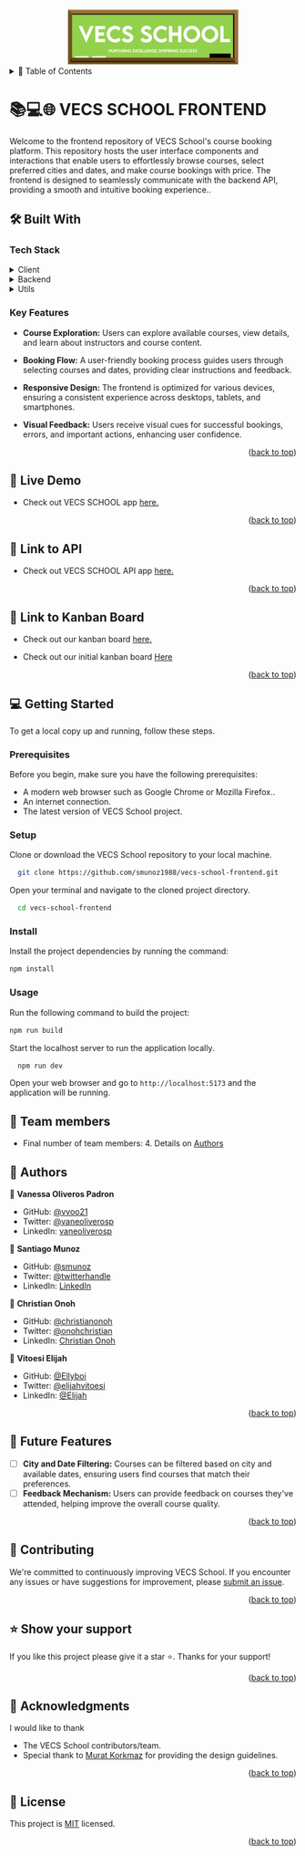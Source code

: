 <a name="readme-top"></a>

<div align="center">
  <img src="./src/assets/logo.png" alt="logo" width="300"  height="auto" />
  <br/>

  <!-- <h3><b>VECS SCHOOL</b></h3> -->

</div>

<!-- TABLE OF CONTENTS -->
<details>
<summary> 📗 Table of Contents</summary>

- [📖 About the Project](#about-project)
  - [🛠 Built With](#built-with)
    - [Tech Stack](#tech-stack)
    - [Key Features](#key-features)
  - [🚀 Link to Live Demo](#live)
  - [🚀 Link to VECS School API](#live-demo)
  - [🚀 Link to VECS School Kanban Board](#kanban)
- [💻 Getting Started](#getting-started)
  - [Setup](#setup)
  - [Prerequisites](#prerequisites)
  - [Install](#install)
  - [Usage](#usage)
- [👥 Team](#team)
- [👥 Authors](#authors)
- [🔭 Future Features](#future-features)
- [🤝 Contributing](#contributing)
- [⭐️ Show your support](#support)
- [🙏 Acknowledgements](#acknowledgements)
<!-- - [❓ FAQ (OPTIONAL)](#faq) -->
- [📝 License](#license)
</details>
<!-- PROJECT DESCRIPTION -->

# 📚💻🌐 VECS SCHOOL FRONTEND <a name="about-project"></a>

Welcome to the frontend repository of VECS School's course booking platform. This repository hosts the user interface components and interactions that enable users to effortlessly browse courses, select preferred cities and dates, and make course bookings with price. The frontend is designed to seamlessly communicate with the backend API, providing a smooth and intuitive booking experience..

## 🛠 Built With <a name="built-with"></a>

### Tech Stack <a name="tech-stack"></a>

<details>
  <summary>Client</summary>
  <ul>
    <li>Library: <a href="https://react.dev/">React</a></li>
    <li>State management: <a href="https://redux.js.org/">Redux</a></li>
    <li>Styling: CSS</li>
  </ul>
</details>

<details>
  <summary>Backend</summary>
  <ul>
    <li>API Integration: <a href="https://github.com/christianonoh/vecs-school-backend/">VECS School API</a></li>
  </ul>
</details>

<details>
  <summary>Utils</summary>
  <ul>
    <li>Testing Framework: <a href="https://jestjs.io/">Jest</a></li>
    <li>Package Manager: Node Package Manager(npm)</li>
  </ul>
</details>

<!-- Features -->

### Key Features <a name="key-features"></a>

- **Course Exploration:** Users can explore available courses, view details, and learn about instructors and course content.

- **Booking Flow:** A user-friendly booking process guides users through selecting courses and dates, providing clear instructions and feedback.

- **Responsive Design:** The frontend is optimized for various devices, ensuring a consistent experience across desktops, tablets, and smartphones.

- **Visual Feedback:** Users receive visual cues for successful bookings, errors, and important actions, enhancing user confidence.

<p align="right">(<a href="#readme-top">back to top</a>)</p>

<!-- LIVE DEMO -->

## 🚀 Live Demo<a name="live"></a>

- Check out VECS SCHOOL app [here.](https://vecs-school.onrender.com)

<p align="right">(<a href="#readme-top">back to top</a>)</p>

## 🚀 Link to API<a name="live-demo"></a>

- Check out VECS SCHOOL API app [here.](https://github.com/Ellyboi/vecs-school-backend)

<p align="right">(<a href="#readme-top">back to top</a>)</p> 

<!-- KANBAN BOARD -->

## 🚀 Link to Kanban Board <a name="kanban"></a>

- Check out our kanban board [here.](https://github.com/users/christianonoh/projects/6/views/1)

- Check out our initial kanban board <a href='./src/assets/kanban0.png'>Here</a>

<p align="right">(<a href="#readme-top">back to top</a>)</p>

<!-- GETTING STARTED -->

## 💻 Getting Started <a name="getting-started"></a>

To get a local copy up and running, follow these steps.

### Prerequisites

Before you begin, make sure you have the following prerequisites:
- A modern web browser such as Google Chrome or Mozilla Firefox..
- An internet connection.
- The latest version of VECS School project.
### Setup

Clone or download the VECS School repository to your local machine.
```sh
  git clone https://github.com/smunoz1988/vecs-school-frontend.git
```
Open your terminal and navigate to the cloned project directory.
```sh
  cd vecs-school-frontend
```

### Install

Install the project dependencies by running the command:
```sh
npm install
```

### Usage
Run the following command to build the project:
```sh
npm run build
```

Start the localhost server to run the application locally.
```sh
  npm run dev
```
Open your web browser and go to `http://localhost:5173` and the application will be running.

## 🚀 Team members<a name="team"></a>

- Final number of team members: 4. Details on [Authors](#authors)

## 👥 Authors <a name="authors"></a>

👤 **Vanessa Oliveros Padron**

- GitHub: [@vvoo21](https://github.com/vvoo21)
- Twitter: [@vaneoliverosp](https://twitter.com/vaneoliverosp)
- LinkedIn: [vaneoliverosp](https://www.linkedin.com/in/vaneoliverosp/)

👤 **Santiago Munoz**

- GitHub: [@smunoz](https://github.com/smunoz1988)
- Twitter: [@twitterhandle](https://twitter.com/Santiag24209785)
- LinkedIn: [LinkedIn](https://www.linkedin.com/in/santiago-munoz-0b2b1a260)

👤 **Christian Onoh**

- GitHub: [@christianonoh](https://github.com/christianonoh)
- Twitter: [@onohchristian](https://twitter.com/onohchristian)
- LinkedIn: [Christian Onoh](https://www.linkedin.com/in/christianonoh)

👤 **Vitoesi Elijah**
- GitHub: [@Ellyboi](https://github.com/Ellyboi)
- Twitter: [@elijahvitoesi](https://twitter.com/elijahvitoesi)
- LinkedIn: [@Elijah](https://www.linkedin.com/in/vitoesi-elijah-61961611a/)

<p align="right">(<a href="#readme-top">back to top</a>)</p>

<!-- FUTURE FEATURES -->

## 🔭 Future Features <a name="future-features"></a>

- [ ] **City and Date Filtering:** Courses can be filtered based on city and available dates, ensuring users find courses that match their preferences.
- [ ] **Feedback Mechanism:** Users can provide feedback on courses they've attended, helping improve the overall course quality.
<p align="right">(<a href="#readme-top">back to top</a>)</p>

<!-- CONTRIBUTING -->

## 🤝 Contributing <a name="contributing"></a>

We're committed to continuously improving VECS School. If you encounter any issues or have suggestions for improvement, please [submit an issue](https://github.com/smunoz1988/vecs-school-frontend/issues).

<p align="right">(<a href="#readme-top">back to top</a>)</p>

<!-- SUPPORT -->

## ⭐️ Show your support <a name="support"></a>

If you like this project please give it a star ⭐️. Thanks for your support!

<p align="right">(<a href="#readme-top">back to top</a>)</p>

<!-- ACKNOWLEDGEMENTS -->

## 🙏 Acknowledgments <a name="acknowledgements"></a>
I would like to thank 
- The VECS School contributors/team.
- Special thank to [Murat Korkmaz](https://www.behance.net/gallery/26425031/Vespa-Responsive-Redesign) for providing the design guidelines.

<p align="right">(<a href="#readme-top">back to top</a>)</p>


<!-- LICENSE -->

## 📝 License <a name="license"></a>

This project is [MIT](./LICENSE) licensed.

<p align="right">(<a href="#readme-top">back to top</a>)</p>

